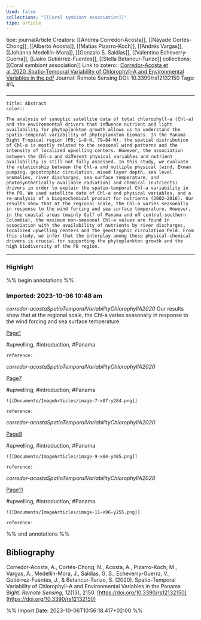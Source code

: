 ```yaml
---
Used: false
collections: "[[Coral symbiont association]]"
tipe: article
---
```

tipe: journalArticle
Creators: [[Andrea Corredor-Acosta]], [[Náyade Cortés-Chong]], [[Alberto Acosta]], [[Matias Pizarro-Koch]], [[Andrés Vargas]], [[Johanna Medellín-Mora]], [[Gonzalo S. Saldías]], [[Valentina Echeverry-Guerra]], [[Jairo Gutiérrez-Fuentes]], [[Stella Betancur-Turizo]]
collections: [[Coral symbiont association]]
Link to zotero:: [Corredor-Acosta et al_2020_Spatio-Temporal Variability of Chlorophyll-A and Environmental Variables in the.pdf](zotero://select/library/items/ACCNCD29)
Journal: Remote Sensing
DOI: 10.3390/rs12132150
Tags: #🔍

---
```ad-note
title: Abstract
color:: 

The analysis of synoptic satellite data of total chlorophyll-a (Chl-a) and the environmental drivers that inﬂuence nutrient and light availability for phytoplankton growth allows us to understand the spatio-temporal variability of phytoplankton biomass. In the Panama Bight Tropical region (PB; 1–9◦N, 79–84◦W), the spatial distribution of Chl-a is mostly related to the seasonal wind patterns and the intensity of localized upwelling centers. However, the association between the Chl-a and diﬀerent physical variables and nutrient availability is still not fully assessed. In this study, we evaluate the relationship between the Chl-a and multiple physical (wind, Ekman pumping, geostrophic circulation, mixed layer depth, sea level anomalies, river discharges, sea surface temperature, and photosynthetically available radiation) and chemical (nutrients) drivers in order to explain the spatio-temporal Chl-a variability in the PB. We used satellite data of Chl-a and physical variables, and a re-analysis of a biogeochemical product for nutrients (2002–2016). Our results show that at the regional scale, the Chl-a varies seasonally in response to the wind forcing and sea surface temperature. However, in the coastal areas (mainly Gulf of Panama and oﬀ central-southern Colombia), the maximum non-seasonal Chl-a values are found in association with the availability of nutrients by river discharges, localized upwelling centers and the geostrophic circulation ﬁeld. From this study, we infer that the interplay among these physical-chemical drivers is crucial for supporting the phytoplankton growth and the high biodiversity of the PB region.

```

---
### Highlight

%% begin annotations %%



### Imported: 2023-10-06 10:48 am

*corredor-acostaSpatioTemporalVariabilityChlorophyllA2020*
	Our results show that at the regional scale, the Chl-a varies seasonally in response to the wind forcing and sea surface temperature. 
	
[Page1](zotero://open-pdf/library/items/ACCNCD29?page=1&a=MBXU48QT)
	
	
#upwelling, #introduction, #Panama
	
	
	reference:

*corredor-acostaSpatioTemporalVariabilityChlorophyllA2020*
	 
	
[Page7](zotero://open-pdf/library/items/ACCNCD29?page=7&a=TIFY2QA6)
	
	
#upwelling, #introduction, #Panama
	
	
	![[Documents/ImageArticles/image-7-x87-y284.png]] 
	
	reference:

*corredor-acostaSpatioTemporalVariabilityChlorophyllA2020*
	 
	
[Page9](zotero://open-pdf/library/items/ACCNCD29?page=9&a=MI8VVWSK)
	
	
#upwelling, #introduction, #Panama
	
	
	![[Documents/ImageArticles/image-9-x84-y405.png]] 
	
	reference:

*corredor-acostaSpatioTemporalVariabilityChlorophyllA2020*
	 
	
[Page11](zotero://open-pdf/library/items/ACCNCD29?page=11&a=VFKQIRCI)
	
	
#upwelling, #introduction, #Panama
	
	
	![[Documents/ImageArticles/image-11-x96-y255.png]] 
	
	reference:


%% end annotations %%

## Bibliography

Corredor-Acosta, A., Cortés-Chong, N., Acosta, A., Pizarro-Koch, M., Vargas, A., Medellín-Mora, J., Saldías, G. S., Echeverry-Guerra, V., Gutiérrez-Fuentes, J., & Betancur-Turizo, S. (2020). Spatio-Temporal Variability of Chlorophyll-A and Environmental Variables in the Panama Bight. _Remote Sensing_, _12_(13), 2150. [https://doi.org/10.3390/rs12132150](https://doi.org/10.3390/rs12132150)

%% Import Date: 2023-10-06T10:56:18.417+02:00 %%
